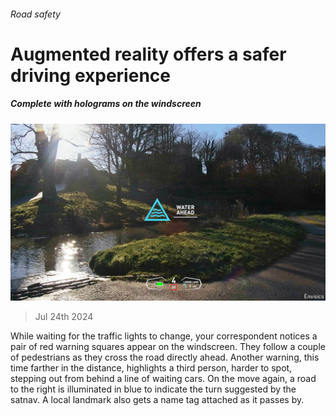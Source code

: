 ###### Road safety

# Augmented reality offers a safer driving experience 

##### Complete with holograms on the windscreen 

![image](images/20240727_STP004.jpg) 

> Jul 24th 2024 

While waiting for the traffic lights to change, your correspondent notices a pair of red warning squares appear on the windscreen. They follow a couple of pedestrians as they cross the road directly ahead. Another warning, this time farther in the distance, highlights a third person, harder to spot, stepping out from behind a line of waiting cars. On the move again, a road to the right is illuminated in blue to indicate the turn suggested by the satnav. A local landmark also gets a name tag attached as it passes by.

